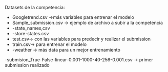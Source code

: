 Datasets de la competencia:

- Googletrend.csv ->más variables para entrenar el modelo
- Sample_submission.csv -> ejemplo de archivo a subir a la competencia
- -state_names,csv
- -store-states.csv
- test.csv-> con las variables para predecir y realizar el submission
- train.csv-> para entrenar el modelo
- -weather -> más data para un mejor entrenamiento


-submision_True-False-linear-0.001-1000-40-256-0.001.csv -> primer submission realizado
